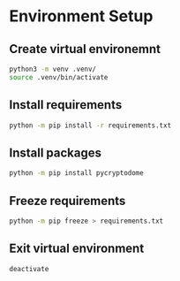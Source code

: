 # Environment Setup

## Create virtual environemnt
```bash
python3 -m venv .venv/
source .venv/bin/activate
```

## Install requirements
```bash
python -m pip install -r requirements.txt
```

## Install packages
```bash
python -m pip install pycryptodome
```

## Freeze requirements
```bash
python -m pip freeze > requirements.txt
```

## Exit virtual environment
```bash
deactivate
```